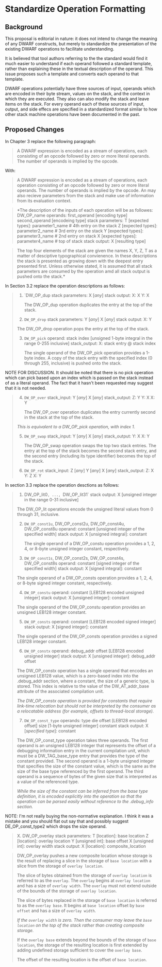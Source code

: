 Standardize Operation Formatting
================================

Background
----------

This proposal is editorial in nature: it does not intend to change the
meaning of any DWARF constructs, but merely to standardize the
presentation of the existing DWARF operations to facilitate
understanding.

It is believed that tool authors referring to the the standard would
find it much easier to understand if each operand followed a standard
template, rather than explaining these in the textual description of
the operand. This issue proposes such a template and converts each
operand to that template.

DWARF operations potentially have three sources of input, operands
which are encoded in their byte stream, values on the stack, and the
context in which they are executed. They also can also modify the
stack and leave items on the stack. For every operand each of these
sources of input, output, and side effecs are specified in a
standardized format similar to how other stack machine operations have
been documented in the past.

Proposed Changes
----------------

In Chapter 3 replace the following paragraph:

> A DWARF expression is encoded as a stream of operations, each
> consisting of an opcode followed by zero or more literal operands. The
> number of operands is implied by the opcode.

With:

> A DWARF expression is encoded as a stream of operations, each
> operation consisting of an opcode followed by zero or more literal
> operands. The number of operands is implied by the opcode. An may
> also recieve parameters from the stack and make use of information
> from its evaluation context.

> *The description of the inputs of each operation will be as followes:
> DW_OP_name
>   operands:
>     first_operand [encoding type]
>     second_operand [encodeing type]
>   stack parameters:
>     T [expected types]: <optional> parameter1_name   # 4th entry on the stack
>     Z [expected types]: <optional> parameter2_name   # 3rd entry on the stack
>     Y [expected types]: <optional>  parameter3_name  # 2nd entry on stack
>     X [expected types]: <optional> parameter4_name   # top of stack
>   stack output:
>     X [resulting type]
>

> The top four elements of the stack are given the names X, Y, Z, T as
> a matter of desciptive typographical convienence. In these
> descriptions the stack is presented as growing down with the deepest
> entry presented first. Unless otherwise stated, it is assumed that
> all stack parameters are consumed by the operation amd all stack
> output is pushed onto the stack.*

In Section 3.2 replace the operation descriptions as follows:

> 1. `DW_OP_dup
>   stack parameters:
>     X [*any*]
>   stack output:
>     X: X
>     Y: X
> 
>    The DW_OP_dup operation duplicates the entry at the top of the stack.
>
> 2. `DW_OP_drop`
>   stack parameters:
>     Y [*any*]
>     X [*any*]
>   stack output:
>     X: Y
>
>   The DW_OP_drop operation pops the entry at the top of the stack.
>
> 3. `DW_OP_pick`
>   operand:
>     stack index [unsigned 1-byte integral in the range 0-255 inclusive]
>   stack_output:
>     X: stack entry @ stack index
>
>    The single operand of the DW_OP_pick operation provides a 1-byte
>    index. A copy of the stack entry with the specified index (0
>    through 255, inclusive) is pushed onto the stack.
>

NOTE FOR DISCUSSION. It should be noted that there is no pick
operation which can pick based upon an index which is passed on the
stack instead of as a literal operand. The fact that it hasn't been
requested may suggest that it is not needed.

> 4. `DW_OP_over`
>   stack_input:
>     Y [*any*]
>     X [*any*]
>   stack_output:
>     Z: Y
>     Y: X
>     X: Y
>
>    The DW_OP_over operation duplicates the entry currently second in
>    the stack at the top of the stack.
>
> *This is equivalent to a DW_OP_pick operation, with index 1.*
>
> 5. `DW_OP_swap`
>   stack_input:
>     Y [*any*]
>     X [*any*]
>   stack_output:
>     Y: X
>     X: Y
>
>    The DW_OP_swap operation swaps the top two stack entries. The entry
>    at the top of the stack becomes the
>    second stack entry, and the second entry (including its type
>    identifier) becomes the top of the stack.
>
> 6. `DW_OP_rot`
>   stack_input:
>     Z [*any*]
>     Y [*any*]
>     X [*any*]
>   stack_output:
>     Z: X
>     Y: Z
>     X: Y

In section 3.3 replace the operation desctions as follows:

> 1. DW_OP_lit0`, ..., `DW_OP_lit31`
>   stack output:
>     X [unsigned integer in the range 0-31 inclusive]
>
>   The DW_OP_lit<n> operations encode the unsigned literal values from 0
>   through 31, inclusive.
>
> 2. `DW_OP_const1u`, DW_OP_const2u, DW_OP_const4u, DW_OP_const8u
>    operand:
>      constant [unsigned integer of the specified width]
>    stack output:
>      X [unsigned integral]: constant
>
>    The single operand of a DW_OP_const<n>u operation provides a 1, 2, 4, or
>    8-byte unsigned integer constant, respectively.
>
> 3. `DW_OP_const1s`, DW_OP_const2s, DW_OP_const4s, DW_OP_const8s
>    operand:
>      constant [signed integer of the specified width]
>    stack output:
>      X [signed integral]: constant
>
>   The single operand of a DW_OP_const<n>s operation provides a 1, 2, 4, or
>   8-byte signed integer constant, respectively.
>
> 4. `DW_OP_constu`
>    operand:
>      constant [LEB128 encoded unsigned integer]
>    stack output:
>      X [unsigned integer]: constant
>
>   The single operand of the DW_OP_constu operation provides an unsigned
>   LEB128 integer constant.
>
> 5. `DW_OP_consts`
>    operand:
>      constant [LEB128 encoded signed integer]
>    stack output:
>      X [signed integer]: constant
>
>   The single operand of the DW_OP_consts operation provides a signed
>   LEB128 integer constant.
>
> 6. `DW_OP_constx`
>    operand:
>      debug_addr offset [LEB128 encoded unsigned integer]
>    stack output:
>      X [unsigned integer]: debug_addr offset
>
>   The DW_OP_constx operation has a single operand that encodes an
>   unsigned LEB128 value, which is a zero-based index into the
>   .debug_addr section, where a constant, the size of a generic type,
>    is stored. This index is relative to the value of the DW_AT_addr_base
>   attribute of the associated compilation unit.
>
>   *The DW_OP_constx operation is provided for constants that require
>   link-time relocation but should not be interpreted by the consumer as
>   a relocatable address (for example, offsets to thread-local storage).*
>
> 7. `DW_OP_const_type`
>    operands:
>      type die offset [LEB128 encoded offset]
>      size [1-byte unsigned integer]
>      constant
>    stack output:
>      X [*specified type*]: constant
>
>   The DW_OP_const_type operation takes three operands. The first
>   operand is an unsigned LEB128 integer that represents the offset of
>   a debugging information entry in the current compilation unit, which
>   must be a DW_TAG_base_type entry that provides the type of the
>   constant provided.  The second operand is a 1-byte unsigned integer
>   that specifies the size of the constant value, which is the same as
>   the size of the base type referenced by the first operand. The third
>   operand is a sequence of bytes of the given size that is interpreted
>   as a value of the referenced type.
>
>   *While the size of the constant can be inferred from the base type
>   definition, it is encoded explicitly into the operation so that the
>   operation can be parsed easily without reference to the .debug_info
>   section.*

NOTE: I'm not really buying the non-normative explanation. I think it
was a mistake and you should flat out say that and possibly suggest
DE_OP_const_type2 which drops the size operand.

> X. DW_OP_overlay
>   stack parameters:
>     T [location]: base location
>     Z [location]: overlay location
>     Y [unsigned int]: base offset
>     X [unsigned int]: overlay width
>   stack output:
>     X [location]: composite_location

>   DW_OP_overlay pushes a new composite location whose storage is the
>   result of replacing a slice in the storage of `base location` with
>   a slice from the storage of `overlay location`.
>
>   The slice of bytes obtained from the storage of `overlay location`
>   is referred to as the `overlay`.  The `overlay` begins at `overlay
>   location` and has a size of `overlay width`.  The `overlay`
>   must not extend outside of the bounds of the storage of `overlay
>   location`.
>
>   The slice of bytes replaced in the storage of `base location` is
>   referred to as the `overlay base`.  It begins at `base location`
>   offset by `base offset` and has a size of `overlay width`.
>
>   *If the `overlay width` is zero. Then the consumer may leave the
>   `base location` on the top of the stack rather than creating
>   composite storage.*
>
>   If the `overlay base` extends beyond the bounds of the storage of
>   `base location`, the storage of the resulting location is first
>   extended by adding undefined storage sufficient to cover the
>   `overlay base`.
>
>   The offset of the resulting location is the offset of `base
>   location`.
>


